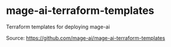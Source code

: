 # mage-ai-terraform-templates
Terraform templates for deploying mage-ai

Source: https://github.com/mage-ai/mage-ai-terraform-templates